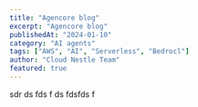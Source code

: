 ```yaml
---
title: "Agencore blog"
excerpt: "Agencore blog"
publishedAt: "2024-01-10"
category: "AI agents"
tags: ["AWS", "AI", "Serverless", "Bedrocl"]
author: "Cloud Nestle Team"
featured: true
---
```


sdr
ds
fds
f
ds
fdsfds
f

